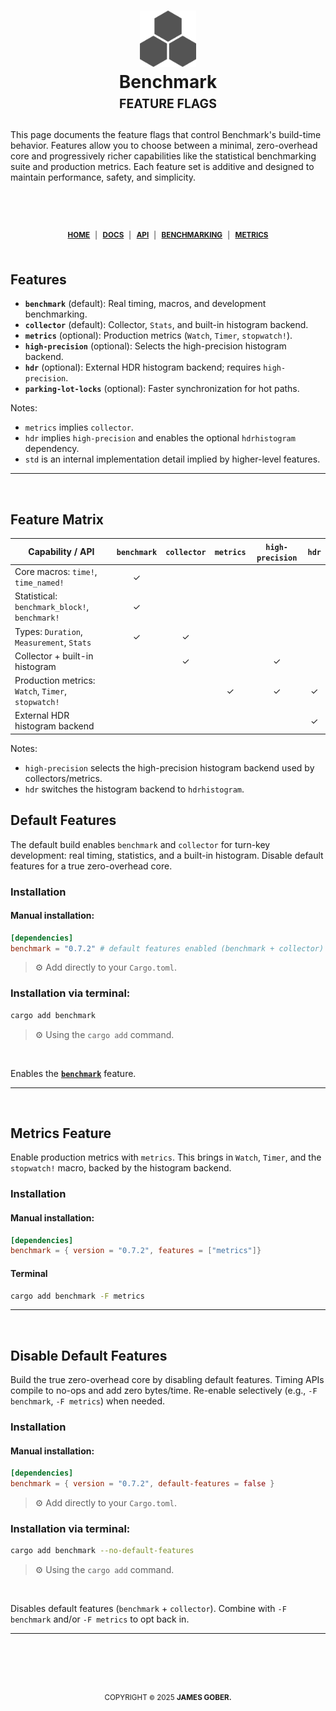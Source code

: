 <h1 align="center">
    <img width="90px" height="auto" src="https://raw.githubusercontent.com/jamesgober/jamesgober/main/media/icons/hexagon-3.svg" alt="Triple Hexagon">
    <br>
    <b>Benchmark</b>
    <br>
    <sub>
        <sup>FEATURE FLAGS</sup>
    </sub>
    <br>
</h1>

<p>
    This page documents the feature flags that control Benchmark's build-time behavior. Features allow you to choose between a minimal, zero-overhead core and progressively richer capabilities like the statistical benchmarking suite and production metrics.
    Each feature set is additive and designed to maintain performance, safety, and simplicity.
</p>

<br><br>

<div align="center">
    <h2></h2>
    <sup>
    <a href="../../README.md" title="Project Home"><b>HOME</b></a>
    <span>&nbsp;│&nbsp;</span>
    <a href="../README.md" title="Project Documentation"><b>DOCS</b></a>
    <span>&nbsp;│&nbsp;</span>
    <a href="../API.md" title="API Reference"><b>API</b></a>
    <span>&nbsp;│&nbsp;</span>
    <a href="../BENCHMARK.md" title="Benchmark Suite"><b>BENCHMARKING</b></a>
    <span>&nbsp;│&nbsp;</span>
    <a href="../METRICS.md" title="Performance Metrics"><b>METRICS</b></a>
    </sup>
</div>

<br>

## Features
- **`benchmark`** (default): Real timing, macros, and development benchmarking.
- **`collector`** (default): Collector, `Stats`, and built-in histogram backend.
- **`metrics`** (optional): Production metrics (`Watch`, `Timer`, `stopwatch!`).
- **`high-precision`** (optional): Selects the high-precision histogram backend.
- **`hdr`** (optional): External HDR histogram backend; requires `high-precision`.
- **`parking-lot-locks`** (optional): Faster synchronization for hot paths.

Notes:
- `metrics` implies `collector`.
- `hdr` implies `high-precision` and enables the optional `hdrhistogram` dependency.
- `std` is an internal implementation detail implied by higher-level features.

<hr>
<br>

## Feature Matrix

| Capability / API                                | `benchmark` | `collector` | `metrics` | `high-precision` | `hdr` |
|-------------------------------------------------|:-----------:|:-----------:|:---------:|:----------------:|:-----:|
| Core macros: `time!`, `time_named!`             |      ✓      |             |           |                  |       |
| Statistical: `benchmark_block!`, `benchmark!`   |      ✓      |             |           |                  |       |
| Types: `Duration`, `Measurement`, `Stats`       |      ✓      |      ✓      |           |                  |       |
| Collector + built-in histogram                  |             |      ✓      |           |         ✓        |       |
| Production metrics: `Watch`, `Timer`, `stopwatch!` |           |             |    ✓     |         ✓        |   ✓   |
| External HDR histogram backend                   |             |             |           |                  |   ✓   |

Notes:
- `high-precision` selects the high-precision histogram backend used by collectors/metrics.
- `hdr` switches the histogram backend to `hdrhistogram`.


<!-- DEFAULT FEATURE
############################################# -->
<h2 id="default-feature">Default Features</h2>
<p>
    The default build enables <code>benchmark</code> and <code>collector</code> for turn-key development: real timing, statistics, and a built-in histogram. Disable default features for a true zero-overhead core.
</p>

### Installation
#### Manual installation:
```toml
[dependencies]
benchmark = "0.7.2" # default features enabled (benchmark + collector)
```
> ⚙️ Add directly to your `Cargo.toml`.


### Installation via terminal:
```bash
cargo add benchmark
```
> ⚙️ Using the `cargo add` command.

<br>

Enables the [**`benchmark`**](./BENCHMARK.md) feature.


<hr>
<br>

<h2 id="metrics-feature">Metrics Feature</h2>
<p>
    Enable production metrics with <code>metrics</code>. This brings in <code>Watch</code>, <code>Timer</code>, and the <code>stopwatch!</code> macro, backed by the histogram backend.
</p>

### Installation
#### Manual installation:
```toml
[dependencies]
benchmark = { version = "0.7.2", features = ["metrics"]}
```

#### Terminal
```bash
cargo add benchmark -F metrics
```


<hr>
<br>

<!-- DISABLE DEFAULT FEATURE
############################################# -->
<h2 id="disable-default-feature">Disable Default Features</h2>
<p>
    Build the true zero-overhead core by disabling default features. Timing APIs compile to no-ops and add zero bytes/time.
    Re-enable selectively (e.g., <code>-F benchmark</code>, <code>-F metrics</code>) when needed.
</p>

### Installation
#### Manual installation:
```toml
[dependencies]
benchmark = { version = "0.7.2", default-features = false }
```
> ⚙️ Add directly to your `Cargo.toml`.


### Installation via terminal:
```bash
cargo add benchmark --no-default-features
```
> ⚙️ Using the `cargo add` command.

<br>

Disables default features (<code>benchmark</code> + <code>collector</code>). Combine with <code>-F benchmark</code> and/or <code>-F metrics</code> to opt back in.


<hr>
<br>


<!-- NONE FEATURE: Removed. Use --no-default-features instead. -->


<br>

<!--
:: COPYRIGHT
============================================================================ -->
<div align="center">
  <br>
  <h2></h2>
  <sup>COPYRIGHT <small>&copy;</small> 2025 <strong>JAMES GOBER.</strong></sup>
</div>